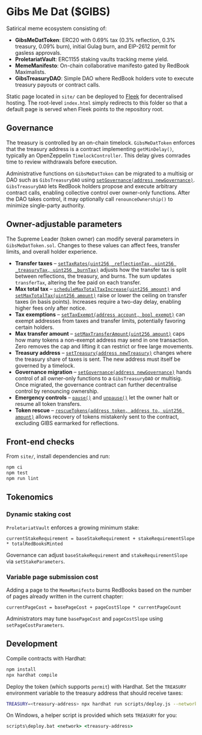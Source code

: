 # Gibs Me Dat ($GIBS)

Satirical meme ecosystem consisting of:

- **GibsMeDatToken**: ERC20 with 0.69% tax (0.3% reflection, 0.3% treasury, 0.09% burn), initial Gulag burn, and EIP-2612 permit for gasless approvals.
- **ProletariatVault**: ERC1155 staking vaults tracking meme yield.
- **MemeManifesto**: On-chain collaborative manifesto gated by RedBook Maximalists.
- **GibsTreasuryDAO**: Simple DAO where RedBook holders vote to execute treasury payouts or contract calls.

Static page located in `site/` can be deployed to [Fleek](https://fleek.co) for decentralised hosting. The root-level `index.html` simply redirects to this folder so that a default page is served when Fleek points to the repository root.

## Governance

The treasury is controlled by an on-chain timelock. `GibsMeDatToken` enforces that the treasury address is a contract implementing `getMinDelay()`, typically an OpenZeppelin `TimelockController`. This delay gives comrades time to review withdrawals before execution.

Administrative functions on `GibsMeDatToken` can be migrated to a multisig or DAO such as `GibsTreasuryDAO` using [`setGovernance(address newGovernance)`](contracts/GibsMeDatToken.sol#L98-L106). `GibsTreasuryDAO` lets RedBook holders propose and execute arbitrary contract calls, enabling collective control over owner-only functions. After the DAO takes control, it may optionally call `renounceOwnership()` to minimize single-party authority.

## Owner-adjustable parameters

The Supreme Leader (token owner) can modify several parameters in `GibsMeDatToken.sol`. Changes to these values can affect fees, transfer limits, and overall holder experience.

- **Transfer taxes** – [`setTaxRates(uint256 _reflectionTax, uint256 _treasuryTax, uint256 _burnTax)`](contracts/GibsMeDatToken.sol#L129-L142) adjusts how the transfer tax is split between reflections, the treasury, and burns. The sum updates `transferTax`, altering the fee paid on each transfer.
- **Max total tax** – [`scheduleMaxTotalTaxIncrease(uint256 amount)`](contracts/GibsMeDatToken.sol#L144-L151) and [`setMaxTotalTax(uint256 amount)`](contracts/GibsMeDatToken.sol#L162-L174) raise or lower the ceiling on transfer taxes (in basis points). Increases require a two-day delay, enabling higher fees only after notice.
- **Tax exemptions** – [`setTaxExempt(address account, bool exempt)`](contracts/GibsMeDatToken.sol#L176-L179) can exempt addresses from taxes and transfer limits, potentially favoring certain holders.
- **Max transfer amount** – [`setMaxTransferAmount(uint256 amount)`](contracts/GibsMeDatToken.sol#L182-L186) caps how many tokens a non-exempt address may send in one transaction. Zero removes the cap and lifting it can restrict or free large movements.
- **Treasury address** – [`setTreasury(address newTreasury)`](contracts/GibsMeDatToken.sol#L91-L96) changes where the treasury share of taxes is sent. The new address must itself be governed by a timelock.
- **Governance migration** – [`setGovernance(address newGovernance)`](contracts/GibsMeDatToken.sol#L98-L106) hands control of all owner-only functions to a `GibsTreasuryDAO` or multisig. Once migrated, the governance contract can further decentralise control by renouncing ownership.
- **Emergency controls** – [`pause()`](contracts/GibsMeDatToken.sol#L188-L191) and [`unpause()`](contracts/GibsMeDatToken.sol#L193-L196) let the owner halt or resume all token transfers.
- **Token rescue** – [`rescueTokens(address token, address to, uint256 amount)`](contracts/GibsMeDatToken.sol#L198-L210) allows recovery of tokens mistakenly sent to the contract, excluding GIBS earmarked for reflections.

## Front-end checks

From `site/`, install dependencies and run:

```bash
npm ci
npm test
npm run lint
```

## Tokenomics

### Dynamic staking cost

`ProletariatVault` enforces a growing minimum stake:

```
currentStakeRequirement = baseStakeRequirement + stakeRequirementSlope * totalRedBooksMinted
```

Governance can adjust `baseStakeRequirement` and `stakeRequirementSlope` via `setStakeParameters`.

### Variable page submission cost

Adding a page to the `MemeManifesto` burns RedBooks based on the number of pages already written in the current chapter:

```
currentPageCost = basePageCost + pageCostSlope * currentPageCount
```

Administrators may tune `basePageCost` and `pageCostSlope` using `setPageCostParameters`.

## Development

Compile contracts with Hardhat:

```bash
npm install
npx hardhat compile
```

Deploy the token (which supports `permit`) with Hardhat. Set the `TREASURY` environment variable to the treasury address that should receive taxes:

```bash
TREASURY=<treasury-address> npx hardhat run scripts/deploy.js --network <network>
```

On Windows, a helper script is provided which sets `TREASURY` for you:

```bat
scripts\deploy.bat <network> <treasury-address>
```

